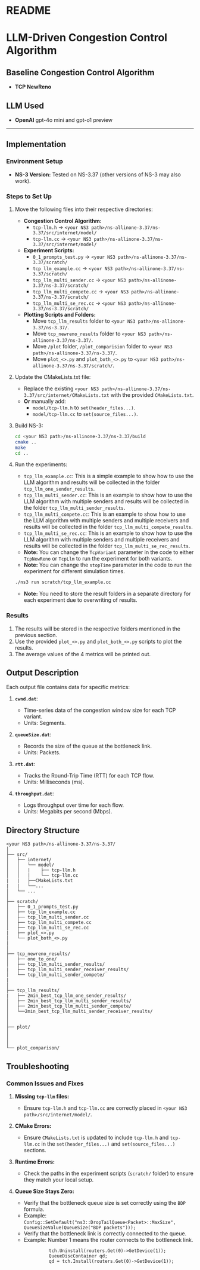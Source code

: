 # README

# LLM-Driven Congestion Control Algorithm

## Baseline Congestion Control Algorithm
- **TCP NewReno**

## LLM Used
- **OpenAI** gpt-4o mini and gpt-o1 preview

---

## Implementation

### Environment Setup
- **NS-3 Version:** Tested on NS-3.37 (other versions of NS-3 may also work).

### Steps to Set Up
1. Move the following files into their respective directories:
   - **Congestion Control Algorithm:**
     - `tcp-llm.h` → `<your NS3 path>/ns-allinone-3.37/ns-3.37/src/internet/model/`
     - `tcp-llm.cc` → `<your NS3 path>/ns-allinone-3.37/ns-3.37/src/internet/model/`
   - **Experiment Scripts:**
     - `0_1_prompts_test.py` → `<your NS3 path>/ns-allinone-3.37/ns-3.37/scratch/`
     - `tcp_llm_example.cc` → `<your NS3 path>/ns-allinone-3.37/ns-3.37/scratch/`
     - `tcp_llm_multi_sender.cc` → `<your NS3 path>/ns-allinone-3.37/ns-3.37/scratch/`
     - `tcp_llm_multi_compete.cc` → `<your NS3 path>/ns-allinone-3.37/ns-3.37/scratch/`
     - `tcp_llm_multi_se_rec.cc` → `<your NS3 path>/ns-allinone-3.37/ns-3.37/scratch/`
   - **Plotting Scripts and Folders:**
     - Move `tcp_llm_results` folder to `<your NS3 path>/ns-allinone-3.37/ns-3.37/`.
     - Move `tcp_newreno_results` folder to `<your NS3 path>/ns-allinone-3.37/ns-3.37/`.
     - Move `/plot` folder, `/plot_comparision` folder to `<your NS3 path>/ns-allinone-3.37/ns-3.37/`.
     - Move `plot_<>.py` and `plot_both_<>.py` to `<your NS3 path>/ns-allinone-3.37/ns-3.37/scratch/`.

2. Update the CMakeLists.txt file:
   - Replace the existing `<your NS3 path>/ns-allinone-3.37/ns-3.37/src/internet/CMakeLists.txt` with the provided `CMakeLists.txt`.
   - **Or** manually add:
     - `model/tcp-llm.h` to `set(header_files...)`.
     - `model/tcp-llm.cc` to `set(source_files...)`.

3. Build NS-3:
   ```bash
   cd <your NS3 path>/ns-allinone-3.37/ns-3.37/build
   cmake ..
   make
   cd ..

4. Run the experiments:
   - `tcp_llm_example.cc`: This is a simple example to show how to use the LLM algorithm and results will be collected in the folder `tcp_llm_one_sender_results`.
   - `tcp_llm_multi_sender.cc`: This is an example to show how to use the LLM algorithm with multiple senders and results will be collected in the folder `tcp_llm_multi_sender_results`.
   - `tcp_llm_multi_compete.cc`: This is an example to show how to use the LLM algorithm with multiple senders and multiple receivers and results will be collected in the folder `tcp_llm_multi_compete_results`.
   - `tcp_llm_multi_se_rec.cc`: This is an example to show how to use the LLM algorithm with multiple senders and multiple receivers and results will be collected in the folder `tcp_llm_multi_se_rec_results`.
   - **Note:** You can change the `TcpVariant` parameter in the code to either `TcpNewReno` or `TcpLlm` to run the experiment for both variants.
   - **Note:** You can change the `stopTime` parameter in the code to run the experiment for different simulation times.
   ```bash
   ./ns3 run scratch/tcp_llm_example.cc
   ```
   - **Note:** You need to store the result folders in a separate directory for each experiment due to overwriting of results.

### Results
1. The results will be stored in the respective folders mentioned in the previous section.
2. Use the provided `plot_<>.py` and `plot_both_<>.py` scripts to plot the results.
3. The average values of the 4 metrics will be printed out.

## Output Description
Each output file contains data for specific metrics:
1. **`cwnd.dat`**:
   - Time-series data of the congestion window size for each TCP variant.
   - Units: Segments.

2. **`queueSize.dat`**:
   - Records the size of the queue at the bottleneck link.
   - Units: Packets.

3. **`rtt.dat`**:
   - Tracks the Round-Trip Time (RTT) for each TCP flow.
   - Units: Milliseconds (ms).

4. **`throughput.dat`**:
   - Logs throughput over time for each flow.
   - Units: Megabits per second (Mbps).

## Directory Structure
```
<your NS3 path>/ns-allinone-3.37/ns-3.37/
│
├── src/
│   ├── internet/
│   │   └── model/
│   │   |    ├── tcp-llm.h
│   │   |    └── tcp-llm.cc
|   |   ├──CMakeLists.txt
|   |   └──...
│   └── ...
│
├── scratch/
│   ├── 0_1_prompts_test.py
│   ├── tcp_llm_example.cc
│   ├── tcp_llm_multi_sender.cc
│   ├── tcp_llm_multi_compete.cc
│   ├── tcp_llm_multi_se_rec.cc
|   ├── plot_<>.py
│   └── plot_both_<>.py
|
│
├── tcp_newreno_results/
│   ├── one_to_one/
│   ├── tcp_llm_multi_sender_results/
|   ├── tcp_llm_multi_sender_receiver_results/
│   └── tcp_llm_multi_sender_compete/
|
│
├── tcp_llm_results/
|   ├── 2min_best_tcp_llm_one_sender_results/
│   ├── 2min_best_tcp_llm_multi_sender_results/
│   ├── 2min_best_tcp_llm_multi_sender_compete/
│   └──2min_best_tcp_llm_multi_sender_receiver_results/
│  
│
├── plot/
│ 
│  
│
└── plot_comparison/
```
## Troubleshooting

### Common Issues and Fixes

1. **Missing `tcp-llm` files:**
   - Ensure `tcp-llm.h` and `tcp-llm.cc` are correctly placed in `<your NS3 path>/src/internet/model/`.

2. **CMake Errors:**
   - Ensure `CMakeLists.txt` is updated to include `tcp-llm.h` and `tcp-llm.cc` in the `set(header_files...)` and `set(source_files...)` sections.

3. **Runtime Errors:**
   - Check the paths in the experiment scripts (`scratch/` folder) to ensure they match your local setup.

4. **Queue Size Stays Zero:**
   - Verify that the bottleneck queue size is set correctly using the `BDP` formula.
   - Example: `Config::SetDefault("ns3::DropTailQueue<Packet>::MaxSize", QueueSizeValue(QueueSize("BDP packets")));`
   - Verify that the bottleneck link is correctly connected to the queue.
   - Example: Number 1 means the router connects to the bottleneck link.
```
                tch.Uninstall(routers.Get(0)->GetDevice(1));
                QueueDiscContainer qd;
                qd = tch.Install(routers.Get(0)->GetDevice(1));

```